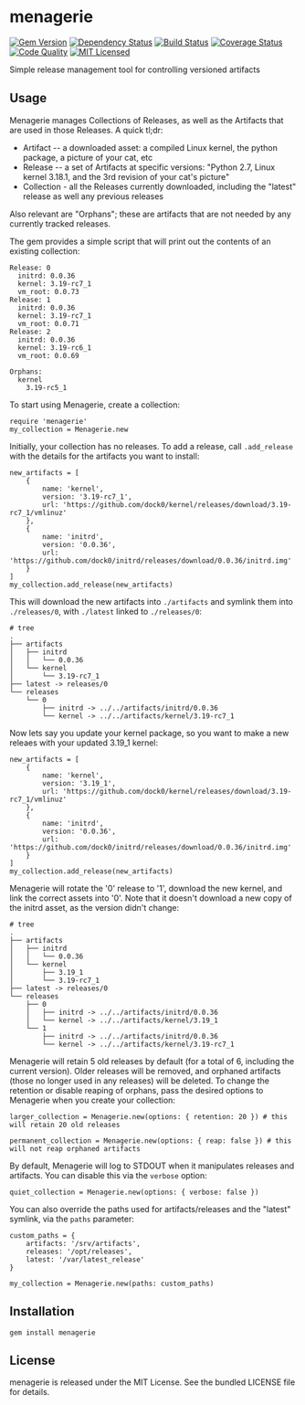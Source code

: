 menagerie
=========

[![Gem Version](https://img.shields.io/gem/v/menagerie.svg)](https://rubygems.org/gems/menagerie)
[![Dependency Status](https://img.shields.io/gemnasium/akerl/menagerie.svg)](https://gemnasium.com/akerl/menagerie)
[![Build Status](https://img.shields.io/circleci/project/akerl/menagerie.svg)](https://circleci.com/gh/akerl/menagerie)
[![Coverage Status](https://img.shields.io/codecov/c/github/akerl/menagerie.svg)](https://codecov.io/github/akerl/menagerie)
[![Code Quality](https://img.shields.io/codacy/5e3980050b4b4d55bbb6443027d4f517.svg)](https://www.codacy.com/app/akerl/menagerie)
[![MIT Licensed](https://img.shields.io/badge/license-MIT-green.svg)](https://tldrlegal.com/license/mit-license)

Simple release management tool for controlling versioned artifacts

## Usage

Menagerie manages Collections of Releases, as well as the Artifacts that are used in those Releases. A quick tl;dr:

* Artifact -- a downloaded asset: a compiled Linux kernel, the python package, a picture of your cat, etc
* Release -- a set of Artifacts at specific versions: "Python 2.7, Linux kernel 3.18.1, and the 3rd revision of your cat's picture"
* Collection - all the Releases currently downloaded, including the "latest" release as well any previous releases

Also relevant are "Orphans"; these are artifacts that are not needed by any currently tracked releases.

The gem provides a simple script that will print out the contents of an existing collection:

```
Release: 0
  initrd: 0.0.36
  kernel: 3.19-rc7_1
  vm_root: 0.0.73
Release: 1
  initrd: 0.0.36
  kernel: 3.19-rc7_1
  vm_root: 0.0.71
Release: 2
  initrd: 0.0.36
  kernel: 3.19-rc6_1
  vm_root: 0.0.69

Orphans:
  kernel
    3.19-rc5_1
```

To start using Menagerie, create a collection:

```
require 'menagerie'
my_collection = Menagerie.new
```

Initially, your collection has no releases. To add a release, call `.add_release` with the details for the artifacts you want to install:

```
new_artifacts = [
    {
        name: 'kernel',
        version: '3.19-rc7_1',
        url: 'https://github.com/dock0/kernel/releases/download/3.19-rc7_1/vmlinuz'
    },
    {
        name: 'initrd',
        version: '0.0.36',
        url: 'https://github.com/dock0/initrd/releases/download/0.0.36/initrd.img'
    }
]
my_collection.add_release(new_artifacts)
```

This will download the new artifacts into `./artifacts` and symlink them into `./releases/0`, with `./latest` linked to `./releases/0`:

```
# tree
.
├── artifacts
│   ├── initrd
│   │   └── 0.0.36
│   └── kernel
│       └── 3.19-rc7_1
├── latest -> releases/0
└── releases
    └── 0
        ├── initrd -> ../../artifacts/initrd/0.0.36
        └── kernel -> ../../artifacts/kernel/3.19-rc7_1
```

Now lets say you update your kernel package, so you want to make a new releaes with your updated 3.19_1 kernel:

```
new_artifacts = [
    {
        name: 'kernel',
        version: '3.19_1',
        url: 'https://github.com/dock0/kernel/releases/download/3.19-rc7_1/vmlinuz'
    },
    {
        name: 'initrd',
        version: '0.0.36',
        url: 'https://github.com/dock0/initrd/releases/download/0.0.36/initrd.img'
    }
]
my_collection.add_release(new_artifacts)
```

Menagerie will rotate the '0' release to '1', download the new kernel, and link the correct assets into '0'. Note that it doesn't download a new copy of the initrd asset, as the version didn't change:

```
# tree
.
├── artifacts
│   ├── initrd
│   │   └── 0.0.36
│   └── kernel
│       ├── 3.19_1
│       └── 3.19-rc7_1
├── latest -> releases/0
└── releases
    ├── 0
    │   ├── initrd -> ../../artifacts/initrd/0.0.36
    │   └── kernel -> ../../artifacts/kernel/3.19_1
    └── 1
        ├── initrd -> ../../artifacts/initrd/0.0.36
        └── kernel -> ../../artifacts/kernel/3.19-rc7_1
```

Menagerie will retain 5 old releases by default (for a total of 6, including the current version). Older releases will be removed, and orphaned artifacts (those no longer used in any releases) will be deleted. To change the retention or disable reaping of orphans, pass the desired options to Menagerie when you create your collection:

```
larger_collection = Menagerie.new(options: { retention: 20 }) # this will retain 20 old releases

permanent_collection = Menagerie.new(options: { reap: false }) # this will not reap orphaned artifacts
```

By default, Menagerie will log to STDOUT when it manipulates releases and artifacts. You can disable this via the `verbose` option:

```
quiet_collection = Menagerie.new(options: { verbose: false })
```

You can also override the paths used for artifacts/releases and the "latest" symlink, via the `paths` parameter:

```
custom_paths = {
    artifacts: '/srv/artifacts',
    releases: '/opt/releases',
    latest: '/var/latest_release'
}

my_collection = Menagerie.new(paths: custom_paths)
```

## Installation

    gem install menagerie

## License

menagerie is released under the MIT License. See the bundled LICENSE file for details.

